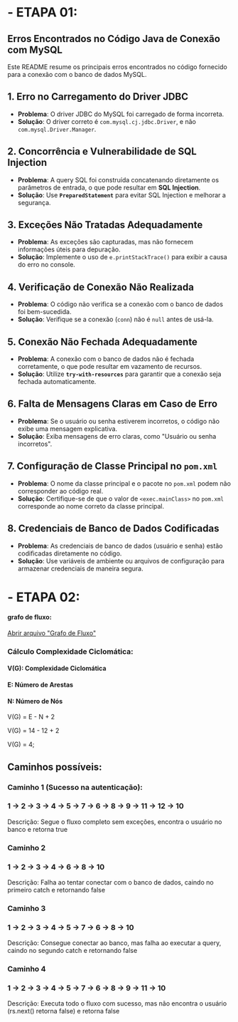 # - ETAPA 01:
## Erros Encontrados no Código Java de Conexão com MySQL

Este README resume os principais erros encontrados no código fornecido para a conexão com o banco de dados MySQL.

## 1. **Erro no Carregamento do Driver JDBC**
   - **Problema**: O driver JDBC do MySQL foi carregado de forma incorreta.
   - **Solução**: O driver correto é `com.mysql.cj.jdbc.Driver`, e não `com.mysql.Driver.Manager`.
   
## 2. **Concorrência e Vulnerabilidade de SQL Injection**
   - **Problema**: A query SQL foi construída concatenando diretamente os parâmetros de entrada, o que pode resultar em **SQL Injection**.
   - **Solução**: Use **`PreparedStatement`** para evitar SQL Injection e melhorar a segurança.

## 3. **Exceções Não Tratadas Adequadamente**
   - **Problema**: As exceções são capturadas, mas não fornecem informações úteis para depuração.
   - **Solução**: Implemente o uso de `e.printStackTrace()` para exibir a causa do erro no console.

## 4. **Verificação de Conexão Não Realizada**
   - **Problema**: O código não verifica se a conexão com o banco de dados foi bem-sucedida.
   - **Solução**: Verifique se a conexão (`conn`) não é `null` antes de usá-la.

## 5. **Conexão Não Fechada Adequadamente**
   - **Problema**: A conexão com o banco de dados não é fechada corretamente, o que pode resultar em vazamento de recursos.
   - **Solução**: Utilize **`try-with-resources`** para garantir que a conexão seja fechada automaticamente.

## 6. **Falta de Mensagens Claras em Caso de Erro**
   - **Problema**: Se o usuário ou senha estiverem incorretos, o código não exibe uma mensagem explicativa.
   - **Solução**: Exiba mensagens de erro claras, como "Usuário ou senha incorretos".

## 7. **Configuração de Classe Principal no `pom.xml`**
   - **Problema**: O nome da classe principal e o pacote no `pom.xml` podem não corresponder ao código real.
   - **Solução**: Certifique-se de que o valor de `<exec.mainClass>` no `pom.xml` corresponde ao nome correto da classe principal.

## 8. **Credenciais de Banco de Dados Codificadas**
   - **Problema**: As credenciais de banco de dados (usuário e senha) estão codificadas diretamente no código.
   - **Solução**: Use variáveis de ambiente ou arquivos de configuração para armazenar credenciais de maneira segura.


# - ETAPA 02:

#### grafo de fluxo:
[Abrir arquivo "Grafo de Fluxo"](./Grafo%20de%20Fluxo.pdf)

### Cálculo Complexidade Ciclomática:
#### V(G): Complexidade Ciclomática
#### E: Número de Arestas
#### N: Número de Nós

V(G) = E - N + 2

V(G) = 14 - 12 + 2

V(G) = 4;

## Caminhos possíveis:

### Caminho 1 (Sucesso na autenticação):
### 1 → 2 → 3 → 4 → 5 → 7 → 6 → 8 → 9 → 11 → 12 → 10
Descrição: Segue o fluxo completo sem exceções, encontra o usuário no banco e retorna true

### Caminho 2
### 1 → 2 → 3 → 4 → 6 → 8 → 10
Descrição: Falha ao tentar conectar com o banco de dados, caindo no primeiro catch e retornando false

### Caminho 3
### 1 → 2 → 3 → 4 → 5 → 7 → 6 → 8 → 10
Descrição: Consegue conectar ao banco, mas falha ao executar a query, caindo no segundo catch e retornando false

### Caminho 4
### 1 → 2 → 3 → 4 → 5 → 7 → 6 → 8 → 9 → 11 → 10
Descrição: Executa todo o fluxo com sucesso, mas não encontra o usuário (rs.next() retorna false) e retorna false